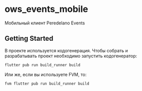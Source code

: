 # ows_events_mobile

Мобильный клиент Peredelano Events

## Getting Started

В проекте используется кодогенерация.
Чтобы собрать и разрабатывать проект необходимо запустить кодогенератор:

```bash
flutter pub run build_runner build
```

Или же, если вы используете FVM, то:

```bash
fvm flutter pub run build_runner build
```